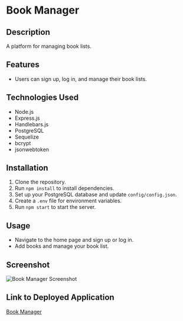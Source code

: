 # Book Manager

## Description
A platform for managing book lists.

## Features
- Users can sign up, log in, and manage their book lists.

## Technologies Used
- Node.js
- Express.js
- Handlebars.js
- PostgreSQL
- Sequelize
- bcrypt
- jsonwebtoken

## Installation
1. Clone the repository.
2. Run `npm install` to install dependencies.
3. Set up your PostgreSQL database and update `config/config.json`.
4. Create a `.env` file for environment variables.
5. Run `npm start` to start the server.

## Usage
- Navigate to the home page and sign up or log in.
- Add books and manage your book list.

## Screenshot
![Book Manager Screenshot](screenshot.png)

## Link to Deployed Application
[Book Manager](https://book-manager.example.com)
